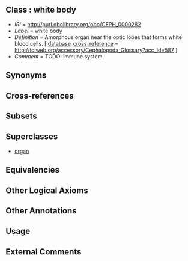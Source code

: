 
## Class : white body

 * *IRI* = http://purl.obolibrary.org/obo/CEPH_0000282
 * *Label* = white body
 * *Definition* = Amorphous organ near the optic lobes that forms white blood cells. [ [database_cross_reference](../../ef/oboInOwl#hasDbXref.md) = http://tolweb.org/accessory/Cephalopoda_Glossary?acc_id=587 ]
 * *Comment* = TODO: immune system

## Synonyms


## Cross-references


## Subsets


## Superclasses

 * [organ](../../UBERON/62/UBERON_0000062.md)

## Equivalencies


## Other Logical Axioms


## Other Annotations


## Usage


## External Comments

